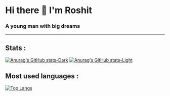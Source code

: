 # Hi there 👋 I'm Roshit
### A young man with big dreams
---

## Stats :
[![Anurag's GitHub stats-Dark](https://github-readme-stats.vercel.app/api?username=roshitx&show_icons=true&theme=dark#gh-dark-mode-only)](https://github.com/anuraghazra/github-readme-stats#gh-dark-mode-only)
[![Anurag's GitHub stats-Light](https://github-readme-stats.vercel.app/api?username=roshitx&show_icons=true&theme=default#gh-light-mode-only)](https://github.com/anuraghazra/github-readme-stats#gh-light-mode-only)

## Most used languages :
[![Top Langs](https://github-readme-stats.vercel.app/api/top-langs/?username=roshitx&layout=compact)](https://github.com/roshitx/github-readme-stats)

